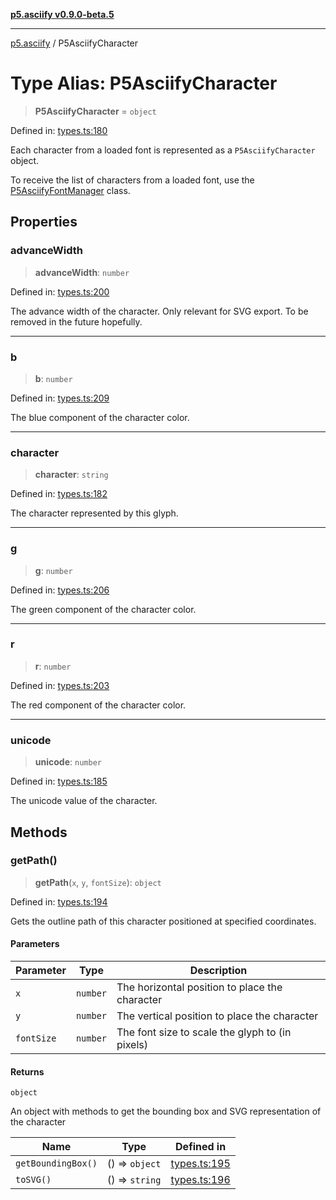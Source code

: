 [**p5.asciify v0.9.0-beta.5**](../README.md)

***

[p5.asciify](../README.md) / P5AsciifyCharacter

# Type Alias: P5AsciifyCharacter

> **P5AsciifyCharacter** = `object`

Defined in: [types.ts:180](https://github.com/humanbydefinition/p5.asciify/blob/fe0dff6d1233011a7a23cab5c777ec3b02b03613/src/lib/types.ts#L180)

Each character from a loaded font is represented as a `P5AsciifyCharacter` object.

To receive the list of characters from a loaded font, use the [P5AsciifyFontManager](../classes/P5AsciifyFontManager.md) class.

## Properties

### advanceWidth

> **advanceWidth**: `number`

Defined in: [types.ts:200](https://github.com/humanbydefinition/p5.asciify/blob/fe0dff6d1233011a7a23cab5c777ec3b02b03613/src/lib/types.ts#L200)

The advance width of the character. Only relevant for SVG export. To be removed in the future hopefully.

***

### b

> **b**: `number`

Defined in: [types.ts:209](https://github.com/humanbydefinition/p5.asciify/blob/fe0dff6d1233011a7a23cab5c777ec3b02b03613/src/lib/types.ts#L209)

The blue component of the character color.

***

### character

> **character**: `string`

Defined in: [types.ts:182](https://github.com/humanbydefinition/p5.asciify/blob/fe0dff6d1233011a7a23cab5c777ec3b02b03613/src/lib/types.ts#L182)

The character represented by this glyph.

***

### g

> **g**: `number`

Defined in: [types.ts:206](https://github.com/humanbydefinition/p5.asciify/blob/fe0dff6d1233011a7a23cab5c777ec3b02b03613/src/lib/types.ts#L206)

The green component of the character color.

***

### r

> **r**: `number`

Defined in: [types.ts:203](https://github.com/humanbydefinition/p5.asciify/blob/fe0dff6d1233011a7a23cab5c777ec3b02b03613/src/lib/types.ts#L203)

The red component of the character color.

***

### unicode

> **unicode**: `number`

Defined in: [types.ts:185](https://github.com/humanbydefinition/p5.asciify/blob/fe0dff6d1233011a7a23cab5c777ec3b02b03613/src/lib/types.ts#L185)

The unicode value of the character.

## Methods

### getPath()

> **getPath**(`x`, `y`, `fontSize`): `object`

Defined in: [types.ts:194](https://github.com/humanbydefinition/p5.asciify/blob/fe0dff6d1233011a7a23cab5c777ec3b02b03613/src/lib/types.ts#L194)

Gets the outline path of this character positioned at specified coordinates.

#### Parameters

| Parameter | Type | Description |
| ------ | ------ | ------ |
| `x` | `number` | The horizontal position to place the character |
| `y` | `number` | The vertical position to place the character |
| `fontSize` | `number` | The font size to scale the glyph to (in pixels) |

#### Returns

`object`

An object with methods to get the bounding box and SVG representation of the character

| Name | Type | Defined in |
| ------ | ------ | ------ |
| `getBoundingBox()` | () => `object` | [types.ts:195](https://github.com/humanbydefinition/p5.asciify/blob/fe0dff6d1233011a7a23cab5c777ec3b02b03613/src/lib/types.ts#L195) |
| `toSVG()` | () => `string` | [types.ts:196](https://github.com/humanbydefinition/p5.asciify/blob/fe0dff6d1233011a7a23cab5c777ec3b02b03613/src/lib/types.ts#L196) |
